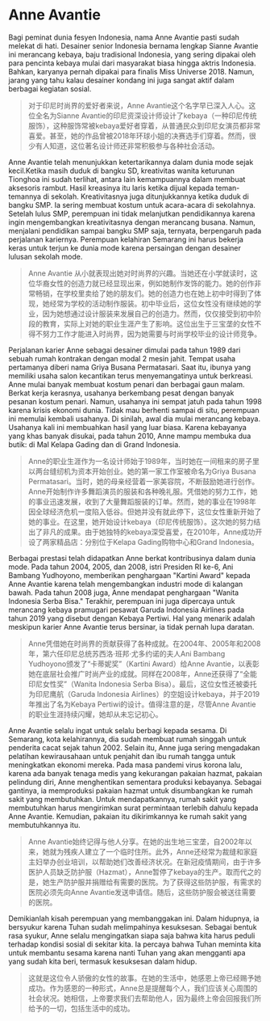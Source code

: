 # Anne Avantie

Bagi peminat dunia fesyen Indonesia, nama Anne Avantie pasti sudah melekat di hati. Desainer senior Indonesia bernama lengkap Sianne Avantie ini merancang kebaya, baju tradisional Indonesia, yang sering dipakai oleh para pencinta kebaya mulai dari masyarakat biasa hingga aktris Indonesia. Bahkan, karyanya pernah dipakai para finalis Miss Universe 2018. Namun, jarang yang tahu kalau desainer kondang ini juga sangat aktif dalam berbagai kegiatan sosial.

> 对于印尼时尚界的爱好者来说，Anne Avantie这个名字早已深入人心。这位全名为Sianne Avantie的印尼资深设计师设计了kebaya（一种印尼传统服饰），这种服饰常被kebaya爱好者穿着，从普通民众到印尼女演员都非常喜爱。甚至，她的作品曾被2018年环球小姐的决赛选手们穿着。然而，很少有人知道，这位著名设计师还非常积极参与各种社会活动。

Anne Avantie telah menunjukkan ketertarikannya dalam dunia mode sejak kecil.Ketika masih duduk di bangku SD, kreativitas wanita keturunan Tionghoa ini sudah terlihat, antara lain kemampuannya dalam membuat aksesoris rambut. Hasil kreasinya itu laris ketika dijual kepada teman-temannya di sekolah. Kreativitasnya juga ditunjukkannya ketika duduk di bangku SMP. Ia sering membuat kostum untuk acara-acara di sekolahnya. Setelah lulus SMP, perempuan ini tidak melanjutkan pendidikannya karena ingin mengembangkan kreativitasnya dengan merancang busana. Namun, menjalani pendidikan sampai bangku SMP saja, ternyata, berpengaruh pada perjalanan kariernya. Perempuan kelahiran Semarang ini harus bekerja keras untuk terjun ke dunia mode karena persaingan dengan desainer lulusan sekolah mode.

> Anne Avantie 从小就表现出她对时尚界的兴趣。当她还在小学就读时，这位华裔女性的创造力就已经显现出来，例如她制作发饰的能力。她的创作非常畅销，在学校里卖给了她的朋友们。她的创造力也在她上初中时得到了体现，她经常为学校的活动制作服装。初中毕业后，这位女性没有继续她的学业，因为她想通过设计服装来发展自己的创造力。然而，仅仅接受到初中阶段的教育，实际上对她的职业生涯产生了影响。这位出生于三宝垄的女性不得不努力工作才能进入时尚界，因为她需要与时尚学校毕业的设计师竞争。

Perjalanan karier Anne sebagai desainer dimulai pada tahun 1989 dari sebuah rumah kontrakan dengan modal 2 mesin jahit. Tempat usaha pertamanya diberi nama Griya Busana Permatasari. Saat itu, ibunya yang memiliki usaha salon kecantikan terus menyemangatinya untuk berkreasi. Anne mulai banyak membuat kostum penari dan berbagai gaun malam. Berkat kerja kerasnya, usahanya berkembang pesat dengan banyak pesanan kostum penari. Namun, usahanya ini sempat jatuh pada tahun 1998 karena krisis ekonomi dunia. Tidak mau berhenti sampai di situ, perempuan ini memulai kembali usahanya. Di sinilah, awal dia mulai merancang kebaya. Usahanya kali ini membuahkan hasil yang luar biasa. Karena kebayanya yang khas banyak disukai, pada tahun 2010, Anne mampu membuka dua butik: di Mal Kelapa Gading dan di Grand Indonesia.

> Anne的职业生涯作为一名设计师始于1989年，当时她在一间租来的房子里以两台缝纫机为资本开始创业。她的第一家工作室被命名为Griya Busana Permatasari。当时，她的母亲经营着一家美容院，不断鼓励她进行创作。Anne开始制作许多舞蹈演员的服装和各种晚礼服。凭借她的努力工作，她的事业迅速发展，收到了大量舞蹈服装的订单。然而，她的事业在1998年因全球经济危机一度陷入低谷。但她并没有就此停下，这位女性重新开始了她的事业。在这里，她开始设计kebaya（印尼传统服饰）。这次她的努力结出了非凡的成果。由于她独特的kebaya深受喜爱，在2010年，Anne成功开设了两家精品店：分别位于Kelapa Gading购物中心和Grand Indonesia。

Berbagai prestasi telah didapatkan Anne berkat kontribusinya dalam dunia mode. Pada tahun 2004, 2005, dan 2008, istri Presiden RI ke-6, Ani Bambang Yudhoyono, memberikan penghargaan "Kartini Award" kepada Anne Avantie karena telah mengembangkan industri mode di kalangan bawah. Pada tahun 2008 juga, Anne mendapat penghargaan "Wanita Indonesia Serba Bisa." Terakhir, perempuan ini juga dipercaya untuk merancang kebaya pramugari pesawat Garuda Indonesia Airlines pada tahun 2019 yang disebut dengan Kebaya Pertiwi. Hal yang menarik adalah meskipun karier Anne Avantie terus bersinar, ia tidak pernah lupa daratan.

> Anne凭借她在时尚界的贡献获得了各种成就。在2004年、2005年和2008年，第六任印尼总统苏西洛·班邦·尤多约诺的夫人Ani Bambang Yudhoyono颁发了“卡蒂妮奖”（Kartini Award）给Anne Avantie，以表彰她在底层社会推广时尚产业的成就。同样在2008年，Anne还获得了“全能印尼女性奖”（Wanita Indonesia Serba Bisa）。最后，这位女性还被委托为印尼鹰航（Garuda Indonesia Airlines）的空姐设计kebaya，并于2019年推出了名为Kebaya Pertiwi的设计。值得注意的是，尽管Anne Avantie的职业生涯持续闪耀，她却从未忘记初心。

Anne Avantie selalu ingat untuk selalu berbagi kepada sesama. Di Semarang, kota kelahirannya, dia sudah membuat rumah singgah untuk penderita cacat sejak tahun 2002. Selain itu, Anne juga sering mengadakan pelatihan kewirausahaan untuk penjahit dan ibu rumah tangga untuk meningkatkan ekonomi mereka. Pada masa pandemi virus korona lalu, karena ada banyak tenaga medis yang kekurangan pakaian hazmat, pakaian pelindung diri, Anne menghentikan sementara produksi kebayanya. Sebagai gantinya, ia memproduksi pakaian hazmat untuk disumbangkan ke rumah sakit yang membutuhkan. Untuk mendapatkannya, rumah sakit yang membutuhkan harus mengirimkan surat permintaan terlebih dahulu kepada Anne Avantie. Kemudian, pakaian itu dikirimkannya ke rumah sakit yang membutuhkannya itu.

> Anne Avantie始终记得与他人分享。在她的出生地三宝垄，自2002年以来，她就为残疾人建立了一个临时住所。此外，Anne还经常为裁缝和家庭主妇举办创业培训，以帮助她们改善经济状况。在新冠疫情期间，由于许多医护人员缺乏防护服（Hazmat），Anne暂停了kebaya的生产。取而代之的是，她生产防护服并捐赠给有需要的医院。为了获得这些防护服，有需求的医院必须先向Anne Avantie发送申请信。随后，这些防护服会被送往需要的医院。

Demikianlah kisah perempuan yang membanggakan ini. Dalam hidupnya, ia bersyukur karena Tuhan sudah melimpahinya kesuksesan. Sebagai bentuk rasa syukur, Anne selalu mengingatkan siapa saja bahwa kita harus peduli terhadap kondisi sosial di sekitar kita. Ia percaya bahwa Tuhan meminta kita untuk membantu sesama karena nanti Tuhan yang akan mengganti apa yang sudah kita beri, termasuk kesuksesan dalam hidup.

> 这就是这位令人骄傲的女性的故事。在她的生活中，她感恩上帝已经赐予她成功。作为感恩的一种形式，Anne总是提醒每个人，我们应该关心周围的社会状况。她相信，上帝要求我们去帮助他人，因为最终上帝会回报我们所给予的一切，包括生活中的成功。
